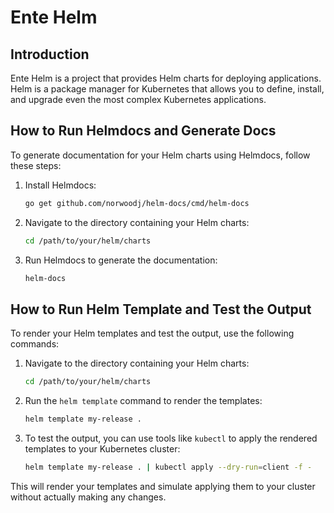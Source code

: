 # Ente Helm

## Introduction

Ente Helm is a project that provides Helm charts for deploying applications. Helm is a package manager for Kubernetes that allows you to define, install, and upgrade even the most complex Kubernetes applications.

## How to Run Helmdocs and Generate Docs

To generate documentation for your Helm charts using Helmdocs, follow these steps:

1. Install Helmdocs:
    ```sh
    go get github.com/norwoodj/helm-docs/cmd/helm-docs
    ```

2. Navigate to the directory containing your Helm charts:
    ```sh
    cd /path/to/your/helm/charts
    ```

3. Run Helmdocs to generate the documentation:
    ```sh
    helm-docs
    ```

## How to Run Helm Template and Test the Output

To render your Helm templates and test the output, use the following commands:

1. Navigate to the directory containing your Helm charts:
    ```sh
    cd /path/to/your/helm/charts
    ```

2. Run the `helm template` command to render the templates:
    ```sh
    helm template my-release .
    ```

3. To test the output, you can use tools like `kubectl` to apply the rendered templates to your Kubernetes cluster:
    ```sh
    helm template my-release . | kubectl apply --dry-run=client -f -
    ```

This will render your templates and simulate applying them to your cluster without actually making any changes.
